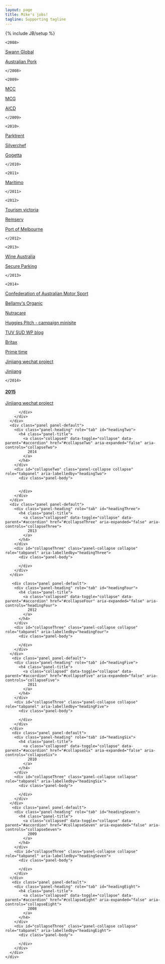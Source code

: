 ```yaml
---
layout: page
title: Mike's jobs!
tagline: Supporting tagline
---
```

{% include JB/setup %}

```<2008>```

[Swann Global](http://www.swannglobal.com/)

[Australian Pork](http://australianpork.com.au/)

```</2008>```


```<2009>```

[MCC](http://mcc.org.au)

[MCG](http://mcg.org.au)

[AICD](http://www.companydirectors.com.au/)

```</2009>```


```<2010>```

[Parktrent](http://parktrent.com.au/)

[Silverchef](http://silverchef.com.au/)

[Gogetta](http://www.gogetta.com.au/)


```</2010>```


```<2011>```

[Maritimo](http://maritimo.com.au/)



```</2011>```


```<2012>```

[Tourism victoria](http://www.visitvictoria.com/)

[Remserv](http://www.remserv.com.au/)

[Port of Melbourne](http://portofmelbourne.com.au/)



```</2012>```


```<2013>```

[Wine Australia](http://www.wineaustralia.com/)

[Secure Parking](http://secureparking.com.au/)


```</2013>```


```<2014>```

[Confederation of Australian Motor Sport](http://www.cams.com.au/)

[Bellamy's Organic](http://bellamysorganic.com.au/)

[Nutracare ](/nutracarelife/build/home-slider-sticky-navbar.html)

[Huggies Pitch - campaign minisite](http://huggies.staging.nextdigital.com/home/)

[TUV SUD WP blog ](http://gcn.tuv-sud.cn/)

[Britax](http://www.britax.cn/)

[Prime time](/primeTime)

[Jinjiang wechat project](/jinjiang/mobileApp/)

[Jinjiang](/jinjiang/carve/html/)

```</2014>```


 <div class="panel-group" id="accordion" role="tablist" aria-multiselectable="true">
      <div class="panel panel-default">
        <div class="panel-heading" role="tab" id="headingOne">
          <h4 class="panel-title">
            <a data-toggle="collapse" data-parent="#accordion" href="#collapseOne" aria-expanded="true" aria-controls="collapseOne">
              2015
            </a>
          </h4>
        </div>
        <div id="collapseOne" class="panel-collapse collapse in" role="tabpanel" aria-labelledby="headingOne">
          <div class="panel-body">

[Jinjiang wechat project](/jinjiang/mobileApp/)


          </div>
        </div>
      </div>
      <div class="panel panel-default">
        <div class="panel-heading" role="tab" id="headingTwo">
          <h4 class="panel-title">
            <a class="collapsed" data-toggle="collapse" data-parent="#accordion" href="#collapseTwo" aria-expanded="false" aria-controls="collapseTwo">
              2014
            </a>
          </h4>
        </div>
        <div id="collapseTwo" class="panel-collapse collapse" role="tabpanel" aria-labelledby="headingTwo">
          <div class="panel-body">


          </div>
        </div>
      </div>
      <div class="panel panel-default">
        <div class="panel-heading" role="tab" id="headingThree">
          <h4 class="panel-title">
            <a class="collapsed" data-toggle="collapse" data-parent="#accordion" href="#collapseThree" aria-expanded="false" aria-controls="collapseThree">
              2013
            </a>
          </h4>
        </div>
        <div id="collapseThree" class="panel-collapse collapse" role="tabpanel" aria-labelledby="headingThree">
          <div class="panel-body">

          </div>
        </div>
      </div>
      
       <div class="panel panel-default">
        <div class="panel-heading" role="tab" id="headingFour">
          <h4 class="panel-title">
            <a class="collapsed" data-toggle="collapse" data-parent="#accordion" href="#collapseFour" aria-expanded="false" aria-controls="headingFour">
              2012
            </a>
          </h4>
        </div>
        <div id="collapseThree" class="panel-collapse collapse" role="tabpanel" aria-labelledby="headingFour">
          <div class="panel-body">

          </div>
        </div>
      </div>
       <div class="panel panel-default">
        <div class="panel-heading" role="tab" id="headingFive">
          <h4 class="panel-title">
            <a class="collapsed" data-toggle="collapse" data-parent="#accordion" href="#collapseFive" aria-expanded="false" aria-controls="collapseFive">
              2011
            </a>
          </h4>
        </div>
        <div id="collapseThree" class="panel-collapse collapse" role="tabpanel" aria-labelledby="headingFive">
          <div class="panel-body">

          </div>
        </div>
      </div>
       <div class="panel panel-default">
        <div class="panel-heading" role="tab" id="headingSix">
          <h4 class="panel-title">
            <a class="collapsed" data-toggle="collapse" data-parent="#accordion" href="#collapseSix" aria-expanded="false" aria-controls="collapseSix">
              2010
            </a>
          </h4>
        </div>
        <div id="collapseThree" class="panel-collapse collapse" role="tabpanel" aria-labelledby="headingSix">
          <div class="panel-body">

          </div>
        </div>
      </div>
       <div class="panel panel-default">
        <div class="panel-heading" role="tab" id="headingSeven">
          <h4 class="panel-title">
            <a class="collapsed" data-toggle="collapse" data-parent="#accordion" href="#collapseSeven" aria-expanded="false" aria-controls="collapseSeven">
              2009
            </a>
          </h4>
        </div>
        <div id="collapseThree" class="panel-collapse collapse" role="tabpanel" aria-labelledby="headingSeven">
          <div class="panel-body">

          </div>
        </div>
      </div>
       <div class="panel panel-default">
        <div class="panel-heading" role="tab" id="headingEight">
          <h4 class="panel-title">
            <a class="collapsed" data-toggle="collapse" data-parent="#accordion" href="#collapseEight" aria-expanded="false" aria-controls="collapseEight">
              2008
            </a>
          </h4>
        </div>
        <div id="collapseThree" class="panel-collapse collapse" role="tabpanel" aria-labelledby="headingEight">
          <div class="panel-body">

          </div>
        </div>
      </div>
    </div>
